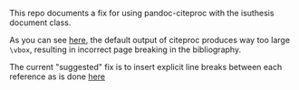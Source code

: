 This repo documents a fix for using pandoc-citeproc with the isuthesis document class.

As you can see [here](https://github.com/iastat/citeproc-fix/commit/2ff5f6be771e26945a52461b21b765518387a548#diff-16f0118e110c279d8b2289542da1c30aL340), the default output of citeproc produces way too large `\vbox`, resulting in incorrect page breaking in the bibliography.

The current "suggested" fix is to insert explicit line breaks between each reference as is done [here](https://github.com/iastat/citeproc-fix/commit/2ff5f6be771e26945a52461b21b765518387a548#diff-74fa2632841970e47d9329457732ee0aR17)
